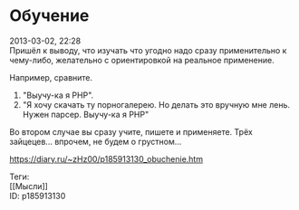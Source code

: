 Обучение
=========

   
 2013-03-02, 22:28   
  Пришёл к выводу, что изучать что угодно надо сразу применительно к чему-либо, желательно с ориентировкой на реальное применение.   
   
 Например, сравните.   
 1. "Выучу-ка я PHP".   
 2. "Я хочу скачать ту порногалерею. Но делать это вручную мне лень. Нужен парсер. Выучу-ка я PHP"   
   
 Во втором случае вы сразу учите, пишете и применяете. Трёх зайцецев... впрочем, не будем о грустном...   
    
 <https://diary.ru/~zHz00/p185913130_obuchenie.htm>   
   
 Теги:   
 [[Мысли]]   
 ID: p185913130